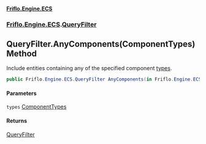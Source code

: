 #### [Friflo.Engine.ECS](index.md 'index')
### [Friflo.Engine.ECS](Friflo.Engine.ECS.md 'Friflo.Engine.ECS').[QueryFilter](QueryFilter.md 'Friflo.Engine.ECS.QueryFilter')

## QueryFilter.AnyComponents(ComponentTypes) Method

Include entities containing any of the specified component [types](QueryFilter.AnyComponents(ComponentTypes).md#Friflo.Engine.ECS.QueryFilter.AnyComponents(Friflo.Engine.ECS.ComponentTypes).types 'Friflo.Engine.ECS.QueryFilter.AnyComponents(Friflo.Engine.ECS.ComponentTypes).types').

```csharp
public Friflo.Engine.ECS.QueryFilter AnyComponents(in Friflo.Engine.ECS.ComponentTypes types);
```
#### Parameters

<a name='Friflo.Engine.ECS.QueryFilter.AnyComponents(Friflo.Engine.ECS.ComponentTypes).types'></a>

`types` [ComponentTypes](ComponentTypes.md 'Friflo.Engine.ECS.ComponentTypes')

#### Returns
[QueryFilter](QueryFilter.md 'Friflo.Engine.ECS.QueryFilter')